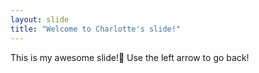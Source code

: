 ```yaml
---
layout: slide
title: "Welcome to Charlotte's slide!"
---
```

This is my awesome slide!:tada:
Use the left arrow to go back!
